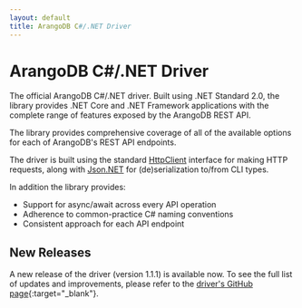 ```yaml
---
layout: default
title: ArangoDB C#/.NET Driver
---
```

# ArangoDB C#/.NET Driver

The official ArangoDB C#/.NET driver. Built using .NET Standard 2.0, the library provides .NET Core and .NET Framework applications with the complete range of features exposed by the ArangoDB REST API.

The library provides comprehensive coverage of all of the available options for each of ArangoDB's REST API endpoints.

The driver is built using the standard [HttpClient](https://docs.microsoft.com/en-us/dotnet/api/system.net.http.httpclient?view=netstandard-2.0) interface for making HTTP requests, along with [Json.NET](https://www.newtonsoft.com/json) for (de)serialization to/from CLI types.

In addition the library provides:

- Support for async/await across every API operation
- Adherence to common-practice C# naming conventions
- Consistent approach for each API endpoint

## New Releases 

A new release of the driver (version 1.1.1) is available now. To see the full list of updates and improvements, please refer to the [driver's GitHub page](https://github.com/ArangoDB-Community/arangodb-net-standard/releases/tag/1.1.1){:target="_blank"}.
